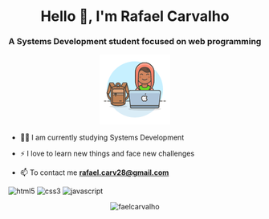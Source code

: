 <h1 align="center">Hello 👋, I'm Rafael Carvalho</h1>
<h3 align="center">A Systems Development student focused on web programming</h3>

<p align="center">
  <img src="/img.png">
</p>

- 👨‍💻 I am currently studying Systems Development

- ⚡ I love to learn new things and face new challenges

- 📫 To contact me **rafael.carv28@gmail.com**

<p align="left">
<img src="https://devicons.github.io/devicon/devicon.git/icons/html5/html5-original-wordmark.svg" alt="html5"  width="20" height="20"/>
<img src="https://devicons.github.io/devicon/devicon.git/icons/css3/css3-original-wordmark.svg" alt="css3"  width="20" height="20"/>
<img src="https://devicons.github.io/devicon/devicon.git/icons/javascript/javascript-original.svg" alt="javascript" width="20" height="20"/>
</p>

<p align="center">
<img src="https://github-readme-stats.vercel.app/api?username=faelcarvalho&show_icons=true" alt="faelcarvalho"/> 
</p>
